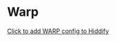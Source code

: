 # Warp

<a href="hiddify://import/https://raw.githubusercontent.com/hiddify/hiddify-app/refs/heads/main/test.configs/warp">Click to add WARP config to Hiddify</a>
